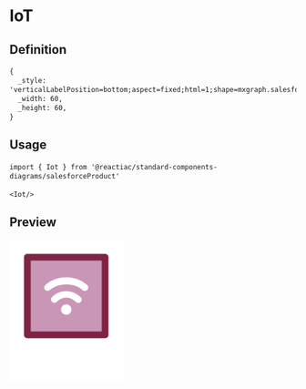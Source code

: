 # IoT

## Definition

```
{
  _style: 'verticalLabelPosition=bottom;aspect=fixed;html=1;shape=mxgraph.salesforce.iot;',
  _width: 60,
  _height: 60,
}
```

## Usage

```
import { Iot } from '@reactiac/standard-components-diagrams/salesforceProduct'

<Iot/>
```

## Preview

<img src="./iot.png" width="200"/>
